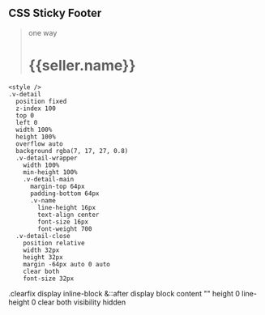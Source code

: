 ## CSS Sticky Footer

> one way
    <div v-show="detailShow" class="v-detail">
      <div class="v-detail-wrapper clearfix">
        <div class="v-detail-main">
          <h1 class="v-name">{{seller.name}}</h1>
        </div>
      </div>
      <div class="v-detail-close">
        <i class="icon-close"></i>
      </div>
    </div>

    <style />
    .v-detail
      position fixed
      z-index 100
      top 0
      left 0
      width 100%
      height 100%
      overflow auto
      background rgba(7, 17, 27, 0.8)
      .v-detail-wrapper
        width 100%
        min-height 100%
        .v-detail-main
          margin-top 64px
          padding-bottom 64px
          .v-name
            line-height 16px
            text-align center
            font-size 16px
            font-weight 700
      .v-detail-close
        position relative
        width 32px
        height 32px
        margin -64px auto 0 auto
        clear both
        font-size 32px
      
.clearfix
  display inline-block
  &::after
    display block
    content ""
    height 0
    line-height 0
    clear both
    visibility hidden
</code>